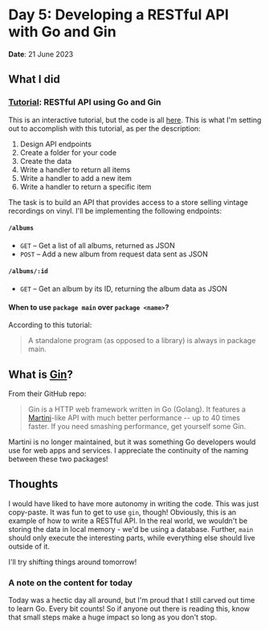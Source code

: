 # Day 5: Developing a RESTful API with Go and Gin

**Date**: 21 June 2023

## What I did

### [Tutorial]: RESTful API using Go and Gin

This is an interactive tutorial, but the code is all [here]. This is what I'm
setting out to accomplish with this tutorial, as per the description:

1. Design API endpoints
2. Create a folder for your code
3. Create the data
4. Write a handler to return all items
5. Write a handler to add a new item
6. Write a handler to return a specific item

The task is to build an API that provides access to a store selling vintage
recordings on vinyl. I'll be implementing the following endpoints:

#### `/albums`

- `GET` – Get a list of all albums, returned as JSON
- `POST` – Add a new album from request data sent as JSON

#### `/albums/:id`

- `GET` – Get an album by its ID, returning the album data as JSON

#### When to use `package main` over `package <name>`?

According to this tutorial:

> A standalone program (as opposed to a library) is always in package main.

## What is [Gin]?

From their GitHub repo:

> Gin is a HTTP web framework written in Go (Golang). It features a
> [Martini]-like API with much better performance -- up to 40 times faster. If
> you need smashing performance, get yourself some Gin.

Martini is no longer maintained, but it was something Go developers would use
for web apps and services. I appreciate the continuity of the naming between
these two packages!

## Thoughts

I would have liked to have more autonomy in writing the code. This was just
copy-paste. It was fun to get to use `gin`, though! Obviously, this is an
example of how to write a RESTful API. In the real world, we wouldn't be
storing the data in local memory - we'd be using a database. Further, `main`
should only execute the interesting parts, while everything else should live
outside of it.

I'll try shifting things around tomorrow!

### A note on the content for today

Today was a hectic day all around, but I'm proud that I still carved out time
to learn Go. Every bit counts! So if anyone out there is reading this, know
that small steps make a huge impact so long as you don't stop.

[tutorial]:
  https://shell.cloud.google.com/?walkthrough_tutorial_url=https%3A%2F%2Fraw.githubusercontent.com%2Fgolang%2Ftour%2Fmaster%2Ftutorial%2Fweb-service-gin.md&pli=1&show=ide&environment_deployment=ide
[here]: ../code/day05
[gin]: https://github.com/gin-gonic/gin
[martini]: https://github.com/go-martini/martini
